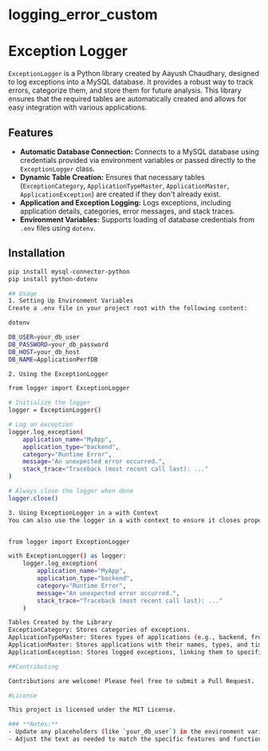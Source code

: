 # logging_error_custom
# Exception Logger

`ExceptionLogger` is a Python library created by Aayush Chaudhary, designed to log exceptions into a MySQL database. It provides a robust way to track errors, categorize them, and store them for future analysis. This library ensures that the required tables are automatically created and allows for easy integration with various applications.

## Features

- **Automatic Database Connection:** Connects to a MySQL database using credentials provided via environment variables or passed directly to the `ExceptionLogger` class.
- **Dynamic Table Creation:** Ensures that necessary tables (`ExceptionCategory`, `ApplicationTypeMaster`, `ApplicationMaster`, `ApplicationException`) are created if they don't already exist.
- **Application and Exception Logging:** Logs exceptions, including application details, categories, error messages, and stack traces.
- **Environment Variables:** Supports loading of database credentials from `.env` files using `dotenv`.

## Installation

```bash
pip install mysql-connector-python
pip install python-dotenv

## Usage
1. Setting Up Environment Variables
Create a .env file in your project root with the following content:

dotenv

DB_USER=your_db_user
DB_PASSWORD=your_db_password
DB_HOST=your_db_host
DB_NAME=ApplicationPerfDB

2. Using the ExceptionLogger

from logger import ExceptionLogger

# Initialize the logger
logger = ExceptionLogger()

# Log an exception
logger.log_exception(
    application_name="MyApp",
    application_type="backend",
    category="Runtime Error",
    message="An unexpected error occurred.",
    stack_trace="Traceback (most recent call last): ..."
)

# Always close the logger when done
logger.close()

3. Using ExceptionLogger in a with Context
You can also use the logger in a with context to ensure it closes properly:


from logger import ExceptionLogger

with ExceptionLogger() as logger:
    logger.log_exception(
        application_name="MyApp",
        application_type="backend",
        category="Runtime Error",
        message="An unexpected error occurred.",
        stack_trace="Traceback (most recent call last): ..."
    )

Tables Created by the Library
ExceptionCategory: Stores categories of exceptions.
ApplicationTypeMaster: Stores types of applications (e.g., backend, frontend).
ApplicationMaster: Stores applications with their names, types, and timestamps.
ApplicationException: Stores logged exceptions, linking them to specific applications and categories.

##Contributing

Contributions are welcome! Please feel free to submit a Pull Request.

#License

This project is licensed under the MIT License.

### **Notes:**
- Update any placeholders (like `your_db_user`) in the environment variables section with actual values.
- Adjust the text as needed to match the specific features and functionalities of your `ExceptionLogger` library
